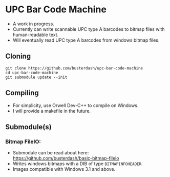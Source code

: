 # UPC Bar Code Machine

* A work in progress.
* Currently can write scannable UPC type A barcodes to bitmap files with human-readable text.
* Will eventually read UPC type A barcodes from windows bitmap files.

## Cloning
```
git clone https://github.com/busterdash/upc-bar-code-machine
cd upc-bar-code-machine
git submodule update --init
```

## Compiling
* For simplicity, use Orwell Dev-C++ to compile on Windows.
* I will provide a makefile in the future.

## Submodule(s)

### Bitmap FileIO:
* Submodule can be read about here: https://github.com/busterdash/basic-bitmap-fileio
* Writes windows bitmaps with a DIB of type ```BITMAPINFOHEADER```.
* Images compatible with Windows 3.1 and above.
